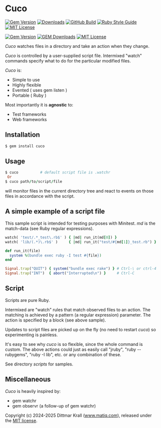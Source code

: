# Cuco

[![Gem Version](https://img.shields.io/gem/v/cuco?color=168AFE&logo=rubygems&logoColor=FE1616)](https://rubygems.org/gems/cuco)
[![Downloads](https://img.shields.io/gem/dt/cuco?color=168AFE&logo=rubygems&logoColor=FE1616)](https://rubygems.org/gems/cuco)
[![GitHub Build](https://img.shields.io/github/actions/workflow/status/matique/cuco/rake.yml?logo=github)](https://github.com/matique/cuco/actions/workflows/rake.yml)
[![Ruby Style Guide](https://img.shields.io/badge/code_style-standard-168AFE.svg)](https://github.com/standardrb/standard)
[![MIT License](https://img.shields.io/badge/license-MIT-168AFE.svg)](http://choosealicense.com/licenses/mit/)


[![Gem Version](https://badge.fury.io/rb/cuco.svg)](http://badge.fury.io/rb/cuco)
[![GEM Downloads](https://img.shields.io/gem/dt/cuco?color=168AFE&logo=ruby&logoColor=FE1616)](https://rubygems.org/gems/cuco)
[![MIT License](https://img.shields.io/badge/license-MIT-blue.svg)](http://choosealicense.com/licenses/mit/)

*Cuco* watches files in a directory and take an action when they change.

*Cuco* is controlled by a user-supplied script file.
Intermixed "watch" commands specify what to do
for the particular modified files.

*Cuco* is:

* Simple to use
* Highly flexible
* Evented               ( uses gem listen )
* Portable              ( Ruby )

Most importantly it is **agnostic** to:

* Test frameworks
* Web frameworks

## Installation

```ruby
$ gem install cuco
```

## Usage

```ruby
$ cuco          # default script file is .watchr
 Or
$ cuco path/to/script/file
```

will monitor files in the current directory tree
and react to events on those files in accordance with the script.

## A simple example of a script file

This sample script is intended for testing purposes with Minitest.
*md* is the match-data (see Ruby regular expressions).

```ruby
watch( 'test/.*_test\.rb$' ) { |md| run_it(md[0]) }
watch( 'lib/(.*)\.rb$' )     { |md| run_it("test/#{md[1]}_test.rb") }

def run_it(file)
  system %(bundle exec ruby -I test #{file})
end

Signal.trap("QUIT") { system("bundle exec rake") } # Ctrl-\ or ctrl-4
Signal.trap("INT")  { abort("Interrupted\n") }     # Ctrl-C
```

## Script

Scripts are pure Ruby.

Intermixed are "watch" rules that match observed files to an action.
The matching is achieved by a pattern (a regular expression) parameter.
The action is specified by a block (see above sample).

Updates to script files are picked up on the fly (no need to restart *cuco*)
so experimenting is painless.

It's easy to see why *cuco* is so flexible,
since the whole command is custom.
The above actions could just as easily call "jruby", "ruby --rubygems",
"ruby -I lib", etc. or any combination of these.

See directory _scripts_ for samples.

## Miscellaneous

*Cuco* is heavily inspired by:

* gem watchr
* gem observr (a follow-up of gem watchr)

Copyright (c) 2024-2025 Dittmar Krall (www.matiq.com),
released under the [MIT license](https://opensource.org/licenses/MIT).
